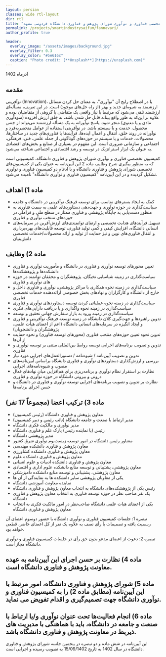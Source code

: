```yaml
---
layout: persian
classes: wide rtl-layout
dir: rtl
title: "آیین‌نامه کمیسیون تخصصی فناوری و نوآوری شورای پژوهش و فناوری دانشگاه فردوسی مشهد"
permalink: /projects/smartindustrysaifum/fannavari/
author_profile: true

header:
  overlay_image: "/assets/images/background.jpg"
  overlay_filter: 0.3
  overlay_color: "#5e616c"
  caption: "Photo credit: [**Unsplash**](https://unsplash.com)"
---
```



آذرماه 1402

## مقدمه
نوآفرینی (Innovation)، یا در اصطلاح رایج آن "نوآوری"، به معنای حل کردن مسائل ارزشمند به شیوه‌ای جدید و بهتر (از راه حل‌های موجود) است. در این تعریف، مسأله‌ای ارزشمند تلقی می‌شود که مرتبط با نیاز واقعی یک متقاضی یا گروهی از متقاضیان بوده و علاوه بر این‌که به طور واقع بینانه قابل حل شدن باشد، به خلق ارزش افزوده (سودآوری مادی و یا معنوی) منجر شود. پاسخ نوآورانه به یک مسأله ارزشمند می‌تواند از جنس محصول، خدمت و یا سیستم باشد. در نوآفرینی استفاده از عوامل منحصربه‌فرد و نوآورانه در روند خلق، انتقال و اعمال ایده‌ها، فرآیندها یا فناوری‌های جدید در ساختارها، محصولات، خدمات و یا سیستم در حوزه‌های گوناگونی از جمله علمی، فنی، فرهنگی، اجتماعی و سازمانی ضروری است. این مفهوم در بسیاری از صنایع و بخش‌های اقتصادی به عنوان یک ابزار استراتژیک در توسعه و رشد اقتصادی و اجتماعی شناخته می‌شود.

کمیسیون تخصصی فناوری و نوآوری شورای پژوهش و فناوری دانشگاه، کمیسیونی است که به منظور پیگیری شرح وظایف ماده 2 این آیین‌نامه به عنوان یکی از کمیسیون‌های تخصصی شورای پژوهش و فناوری دانشگاه و با ادغام دو کمیسیون فناوری و نوآوری تشکیل گردیده و در این آیین‌نامه "کمیسیون فناوری و نوآوری دانشگاه" نامیده می‌شود.

## ماده 1) اهداف
- کمک به ایجاد بسترهای مناسب برای توسعه فرهنگ نوآفرینی در دانشگاه و جامعه
- سیاست‌گذاری در حوزه نوآوری و جهت‌دهی دستاوردهای علمی به سمت فناوری به منظور دست‌یابی به جایگاه پژوهشی و فناوری ممتاز در سطح ملی و فراملی در حوزه‌های منتخب نوآوری و فناوری
- تسهیل فرآیندهای هدایت تخصصی و ارتقای توانمندی‌های ارزش‌آفرین در سرمایه‌های انسانی دانشگاه، افزایش کیفی و کمی تولید فناوری، توسعه قابلیت‌های بهره‌برداری و انتقال فناوری‌های نوین و نیز حمایت از تولید و ارائه محصولات/خدمات تخصصی دانش‌بنیان

## ماده 2) وظایف
- تعیین محورهای توسعه نوآوری و فناوری در دانشگاه و مأموریت نوآوری و فناوری دانشکده‌ها و پژوهشکده‌ها
- سیاست‌گذاری در زمینه شناسایی نخبگان، پژوهشگران و محققان توانمند در حوزه های نوآوری و فناوری
- سیاست‌گذاری در زمینه نحوه همکاری با مراکز پژوهشی، نوآوری و فناوری داخل و خارج از دانشگاه و کارگزاران و نهادهای بخش خصوصی ارائه‌دهنده خدمات تخصصی فناوری
- سیاست‌گذاری در زمینه نحوه عملیاتی کردن توسعه دستاوردهای نوآوری و فناوری
- سیاست‌گذاری در زمینه نحوه واگذاری و یا دریافت دارایی‌های فکری
- سیاست‌گذاری در زمینه ورود به بازار سفارش جهانی تحقیق و توسعه
- تدوین راهبردها و جهت‌گیری کلان دانشگاه در زمینه توسعه فرهنگ نوآفرینی و فناوری و ایجاد انگیزه در سرمایه‌های انسانی دانشگاه (اعم از اعضای هیأت علمی، پژوهشگران و دانشجویان)
- تدوین نحوه تعیین حوزه‌های منتخب فناوری (محورهای توسعه فناوری) و نحوه حمایت از آن‌ها
- تدوین و تصویب برنامه‌های اجرایی توسعه روابط بین‌المللی مبتنی بر توسعه نوآوری و فناوری
- تدوین و تصویب آیین‌نامه / شیوه‌نامه / دستورالعمل‌های اجرایی مورد نیاز
- بررسی و ارزش‌گذاری دستاوردهای نوآوری و فناوری دانشگاه براساس آیین‌نامه‌های مصوب و شیوه‌نامه‌های اجرایی
- نظارت بر استقرار نظام نوآوری و برنامه‌ریزی برای هم‌افزایی میان نهادهای فعال درونی و بیرونی دانشگاه در حوزه نوآوری و فناوری
- نظارت بر تدوین و تصویب برنامه‌های اجرایی توسعه نوآوری و فناوری در دانشگاه و حسن اجرای برنامه‌ها

## ماده 3) ترکیب اعضا (مجموعاً 17 نفر)
- معاون پژوهش و فناوری دانشگاه (رئیس کمیسیون)
- مدیر ارتباط با صنعت و جامعه دانشگاه (نائب رئیس و دبیر کمیسیون)
- مدیر نوآوری و مالکیت فکری دانشگاه
- رئیس (یا نماینده رئیس) پارک علم و فناوری دانشگاه
- مدیر پژوهشی دانشگاه
- مشاور رئیس دانشگاه در امور توسعه زیست‌بوم نوآوری شرق کشور
- معاون پژوهش و فناوری دانشکده مهندسی
- معاون پژوهش و فناوری دانشکده کشاورزی
- معاون پژوهش و فناوری دانشکده علوم
- معاون پژوهش و فناوری دانشکده ادبیات و علوم انسانی
- معاون پژوهشی، پشتیبانی و توسعه منابع دانشکده علوم اداری و اقتصادی
- معاون پژوهشی، پشتیبانی و توسعه منابع دانشکده دامپزشکی
- یکی از معاونان پژوهشی سایر دانشکده ها به نمایندگی از آن ها
- نماینده معاونت آموزشی دانشگاه
- رئیس یکی از پژوهشکده‌های دانشگاه به انتخاب معاون پژوهش و فناوری دانشگاه
- یک نفر صاحب نظر در حوزه توسعه فناوری به انتخاب معاون پژوهش و فناوری دانشگاه
- یکی از اعضای هیات علمی دانشگاه صاحب‌نظر در امور مالکیت فکری به انتخاب معاون پژوهش و فناوری دانشگاه

تبصره 1: جلسات کمیسیون فناوری و نوآوری دانشگاه با حضور دوسوم اعضای آن رسمیت یافته و تصمیمات با رأی نصف به علاوه یک نفر از کل اعضای حاضر، قطعی خواهد بود.

تبصره 2: دعوت از اعضای مدعو بدون حق رأی در جلسات کمیسیون فناوری و نوآوری دانشگاه مجاز است.

## ماده 4) نظارت بر حسن اجرای این آیین‌نامه به عهده معاونت پژوهش و فناوری دانشگاه است.

## ماده 5) شورای پژوهش و فناوری دانشگاه، امور مرتبط با این آیین‌نامه (مطابق ماده 2) را به کمیسیون فناوری و نوآوری دانشگاه جهت تصمیم‌گیری و اقدام تفویض می نماید.

## ماده 6) انجام فعالیت‌ها تحت عنوان نوآوری و/یا ارتباط با صنعت و جامعه در دانشگاه، باید با هماهنگی با مدیریت های ذیربط در معاونت پژوهش و فناوری دانشگاه باشد.

این آیین‌نامه در شش ماده و دو تبصره در پنجمین جلسه شورای پژوهش و فناوری دانشگاه در سال 1402 به تاریخ 15/09/1402 به تصویب رسیده و اجرایی است.